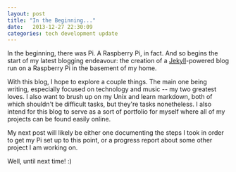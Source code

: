 ```yaml
---
layout: post
title: "In the Beginning..."
date:   2013-12-27 22:30:09
categories: tech development update
---
```


In the beginning, there was Pi. A Raspberry Pi, in fact. And so begins the start of my latest blogging endeavour: the creation of a [Jekyll][jekyll]-powered blog run on a Raspberry Pi in the basement of my home.

With this blog, I hope to explore a couple things. The main one being writing, especially focused on technology and music -- my two greatest loves. I also want to brush up on my Unix and learn markdown, both of which shouldn't be difficult tasks, but they're tasks nonetheless. I also intend for this blog to serve as a sort of portfolio for myself where all of my projects can be found easily online.

My next post will likely be either one documenting the steps I took in order to get my Pi set up to this point, or a progress report about some other project I am working on.

Well, until next time! :)

[jekyll]:	http://jekyllrb.com

